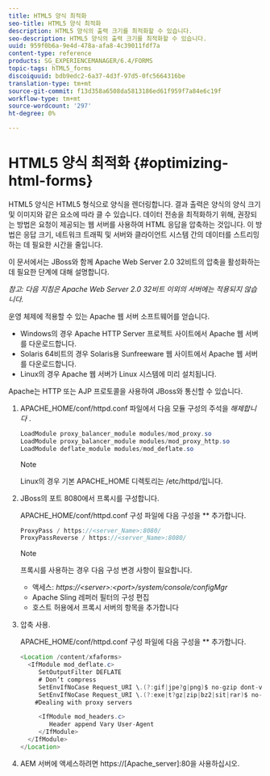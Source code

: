 ```yaml
---
title: HTML5 양식 최적화
seo-title: HTML5 양식 최적화
description: HTML5 양식의 출력 크기를 최적화할 수 있습니다.
seo-description: HTML5 양식의 출력 크기를 최적화할 수 있습니다.
uuid: 959f0b6a-9e4d-478a-afa8-4c39011fdf7a
content-type: reference
products: SG_EXPERIENCEMANAGER/6.4/FORMS
topic-tags: hTML5_forms
discoiquuid: bdb9edc2-6a37-4d3f-97d5-0fc5664316be
translation-type: tm+mt
source-git-commit: f13d358a6508da5813186ed61f959f7a84e6c19f
workflow-type: tm+mt
source-wordcount: '297'
ht-degree: 0%

---
```



# HTML5 양식 최적화 {#optimizing-html-forms}

HTML5 양식은 HTML5 형식으로 양식을 렌더링합니다. 결과 출력은 양식의 양식 크기 및 이미지와 같은 요소에 따라 클 수 있습니다. 데이터 전송을 최적화하기 위해, 권장되는 방법은 요청이 제공되는 웹 서버를 사용하여 HTML 응답을 압축하는 것입니다. 이 방법은 응답 크기, 네트워크 트래픽 및 서버와 클라이언트 시스템 간의 데이터를 스트리밍하는 데 필요한 시간을 줄입니다.

이 문서에서는 JBoss와 함께 Apache Web Server 2.0 32비트의 압축을 활성화하는 데 필요한 단계에 대해 설명합니다.

*참고: 다음 지침은 Apache Web Server 2.0 32비트 이외의 서버에는 적용되지 않습니다.*

운영 체제에 적용할 수 있는 Apache 웹 서버 소프트웨어를 얻습니다.

* Windows의 경우 Apache HTTP Server 프로젝트 사이트에서 Apache 웹 서버를 다운로드합니다.
* Solaris 64비트의 경우 Solaris용 Sunfreeware 웹 사이트에서 Apache 웹 서버를 다운로드합니다.
* Linux의 경우 Apache 웹 서버가 Linux 시스템에 미리 설치됩니다.

Apache는 HTTP 또는 AJP 프로토콜을 사용하여 JBoss와 통신할 수 있습니다.

1. APACHE_HOME/conf/httpd.conf 파일에서 다음 모듈 구성의 주석을 *해제합니다* .

   ```java
   LoadModule proxy_balancer_module modules/mod_proxy.so
   LoadModule proxy_balancer_module modules/mod_proxy_http.so
   LoadModule deflate_module modules/mod_deflate.so
   ```

   >[!NOTE]
   >
   >Linux의 경우 기본 APACHE_HOME 디렉토리는 /etc/httpd/입니다.

1. JBoss의 포트 8080에서 프록시를 구성합니다.

   APACHE_HOME/conf/httpd.conf 구성 파일에 다음 구성을 ** 추가합니다.

   ```java
   ProxyPass / https://<server_Name>:8080/
   ProxyPassReverse / https://<server_Name>:8080/
   ```

   >[!NOTE]
   >
   >프록시를 사용하는 경우 다음 구성 변경 사항이 필요합니다.
   > 
   >* 액세스: *https://&lt;server>:&lt;port>/system/console/configMgr*
   * Apache Sling 레퍼러 필터의 구성 편집
   * 호스트 허용에서 프록시 서버의 항목을 추가합니다


1. 압축 사용.

   APACHE_HOME/conf/httpd.conf 구성 파일에 다음 구성을 ** 추가합니다.

   ```java
   <Location /content/xfaforms>
     <IfModule mod_deflate.c>
        SetOutputFilter DEFLATE
        # Don’t compress
        SetEnvIfNoCase Request_URI \.(?:gif|jpe?g|png)$ no-gzip dont-vary
        SetEnvIfNoCase Request_URI \.(?:exe|t?gz|zip|bz2|sit|rar)$ no-gzip dont-vary
       #Dealing with proxy servers
   
        <IfModule mod_headers.c>
           Header append Vary User-Agent
        </IfModule>
     </IfModule>
   </Location>
   ```

1. AEM 서버에 액세스하려면 https://[Apache_server]:80을 사용하십시오.

